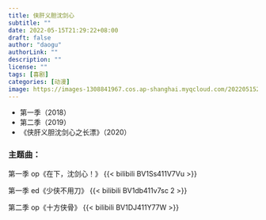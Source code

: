 ```yaml
---
title: 侠肝义胆沈剑心
subtitle: ""
date: 2022-05-15T21:29:22+08:00
draft: false
author: "daogu"
authorLink: ""
description: "" 
license: ""
tags: [喜剧]
categories: [动漫]
image: https://images-1308841967.cos.ap-shanghai.myqcloud.com/202205152133377.avif
---
```


* 第一季（2018）
* 第二季（2019）
* 《侠肝义胆沈剑心之长漂》（2020）

### 主题曲：
第一季 op《在下，沈剑心！》
{{< bilibili BV1Ss411V7Vu >}}

第一季 ed《少侠不用刀》
{{< bilibili BV1db411v7sc 2 >}}

第二季 op《十方侠骨》
{{< bilibili BV1DJ411Y77W >}}